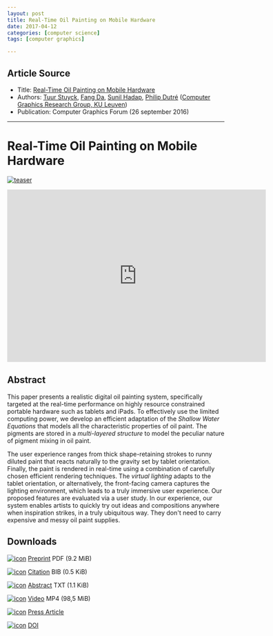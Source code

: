 ```yaml
---
layout: post
title: Real-Time Oil Painting on Mobile Hardware
date: 2017-04-12
categories: [computer science]
tags: [computer graphics]

---
```


## Article Source
* Title: [Real-Time Oil Painting on Mobile Hardware](http://graphics.cs.kuleuven.be/publications/SD2016RTOPOMH/index.html)
* Authors: [Tuur Stuyck](https://perswww.kuleuven.be/~u0085928/), [Fang Da](http://www.cs.columbia.edu/~fang/), [Sunil Hadap](https://research.adobe.com/person/sunil-hadap/), [Philip Dutré](http://people.cs.kuleuven.be/~philip.dutre/) ([Computer Graphics Research Group, KU Leuven](http://graphics.cs.kuleuven.be/publications.html))
* Publication: Computer Graphics Forum (26 september 2016)

---


Real-Time Oil Painting on Mobile Hardware
=========================================



[![teaser](http://graphics.cs.kuleuven.be/publications/SD2016RTOPOMH/teaser.jpg)](teaser.png)

<iframe width="600" height="400" src="https://www.youtube.com/embed/1SHW1-qKKpY" frameborder="0" allowfullscreen></iframe>

## Abstract 

This paper presents a realistic digital oil painting system, specifically targeted at the real-time performance on highly resource constrained portable hardware such as tablets and iPads. To effectively use the limited computing power, we develop an efficient adaptation of the *Shallow Water Equations* that models all the characteristic properties of oil paint. The pigments are stored in a *multi-layered structure* to model the peculiar nature of pigment mixing in oil paint. 

The user experience ranges from thick shape-retaining strokes to runny diluted paint that reacts naturally to the gravity set by tablet orientation. Finally, the paint is rendered in real-time using a combination of carefully chosen efficient rendering techniques. The *virtual lighting* adapts to the tablet orientation, or alternatively, the front-facing camera captures the lighting environment, which leads to a truly immersive user experience. Our proposed features are evaluated via a user study. In our experience, our system enables artists to quickly try out ideas and compositions anywhere when inspiration strikes, in a truly ubiquitous way. They don't need to carry expensive and messy oil paint supplies.

## Downloads 

[![icon](http://graphics.cs.kuleuven.be/images/icon_pdf.png)](SD2016RTOPOMH_paper.pdf)
[Preprint](SD2016RTOPOMH_paper.pdf)
PDF
(9.2 MiB)

[![icon](http://graphics.cs.kuleuven.be/images/icon_tex.png)](SD2016RTOPOMH_citation.bib)
[Citation](SD2016RTOPOMH_citation.bib)
BIB
(0.5 KiB)

[![icon](http://graphics.cs.kuleuven.be/images/icon_txt.png)](SD2016RTOPOMH_abstract.txt)
[Abstract](SD2016RTOPOMH_abstract.txt)
TXT
(1.1 KiB)

[![icon](http://graphics.cs.kuleuven.be/images/icon_video.png)](SD2016RTOPOMH_video.mp4)
[Video](http://graphics.cs.kuleuven.be/publications/SD2016RTOPOMH/SD2016RTOPOMH_video.mp4)
MP4
(98,5 MiB)

[![icon](http://graphics.cs.kuleuven.be/images/icon_html.png)](http://www.digitalartsonline.co.uk/news/illustration/truly-realistic-oil-painting-coming-ipad-adobe/)
[Press Article](http://www.digitalartsonline.co.uk/news/illustration/truly-realistic-oil-painting-coming-ipad-adobe/)

[![icon](http://graphics.cs.kuleuven.be/images/icon_html.png)](https://dx.doi.org/10.1111/cgf.12995)
[DOI](https://dx.doi.org/10.1111/cgf.12995)








